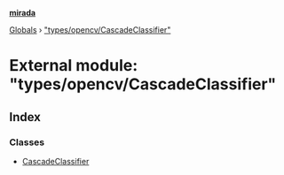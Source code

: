 **[mirada](../README.md)**

[Globals](../README.md) › ["types/opencv/CascadeClassifier"](_types_opencv_cascadeclassifier_.md)

# External module: "types/opencv/CascadeClassifier"

## Index

### Classes

* [CascadeClassifier](../classes/_types_opencv_cascadeclassifier_.cascadeclassifier.md)